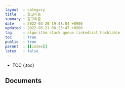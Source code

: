 ```yaml
---
layout  : category 
title   : 알고리즘 
summary : 알고리즘 
date    : 2022-03-20 19:48:04 +0900
updated : 2022-03-21 08:23:47 +0900
tag     : algorithm stack queue linkedlist hashtable 
toc     : true
public  : true
parent  : [[index]] 
latex   : false
---
```

* TOC
{:toc}

## Documents
